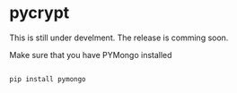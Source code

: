 # pycrypt
 
This is still under develment. The release is comming soon.

Make sure that you have PYMongo installed

```python

pip install pymongo

```